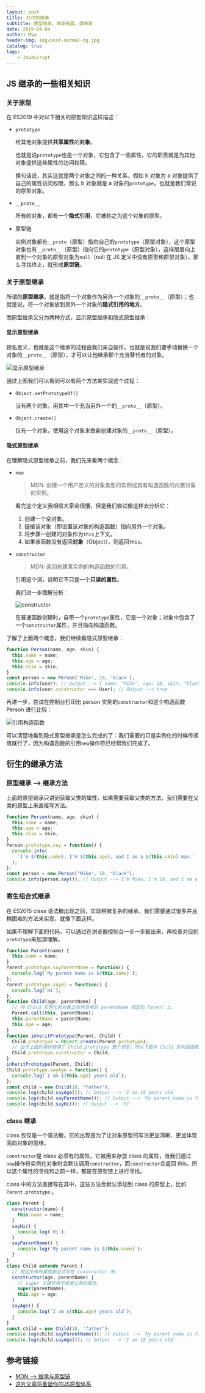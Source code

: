 ```yaml
---
layout: post
title: JS中的继承
subtitle: 原型继承、继承拓展、类继承
date: 2019-04-04
author: Myw
header-img: img/post-normal-bg.jpg
catalog: true
tags:
    - JavaScript
---
```


## JS 继承的一些相关知识

### 关于原型

在 ES2019 中对以下相关的原型知识这样描述：

- `prototype`

  给其他对象提供**共享属性**的**对象**。

  也就是说`prototype`也是一个对象，它包含了一些属性，它的职责就是为其他对象提供这些属性的访问权限。

  换句话说，其实这就是两个对象之间的一种关系，假如 b 对象为 a 对象提供了自己的属性访问权限，那么 b 对象就是 a 对象的`prototype`。也就是我们常说的原型对象。

- `__proto__`

  所有的对象，都有一个**隐式引用**，它被称之为这个对象的原型。

- 原型链

  实例对象都有`__proto`（原型）指向自己的`prototype`（原型对象），这个原型对象也有`__proto__`（原型）指向它的`prototype`（原型对象），这样层层向上直到一个对象的原型对象为`null`（null 在 JS 定义中没有原型和原型对象），那么寻找终止，就形成**原型链**。

### 关于原型继承

所谓的**原型继承**，就是指将一个对象作为另外一个对象的`__proto__`（原型）；也就是说，将一个对象放到另外一个对象的**隐式引用的地方**。

而原型继承又分为两种方式，显示原型继承和隐式原型继承：

#### 显示原型继承

顾名思义，也就是这个继承的过程由我们亲自操作，也就是说我们要手动替换一个对象的`__proto__`（原型），才可以让他继承那个充当替代者的对象。

![显示原型继承](https://tva1.sinaimg.cn/large/00831rSTgy1gd67k2c21jj308v07bmxi.jpg)

通过上图我们可以看到可以有两个方法来实现这个过程：

- `Object.setPrototypeOf()`

  当有两个对象，用其中一个充当另外一个的`__proto__`（原型）。

- `Object.create()`

  仅有一个对象，使用这个对象来做新创建对象的`__proto__`（原型）。

#### 隐式原型继承

在理解隐式原型继承之前，我们先来看两个概念：

- `new`

  >MDN: 创建一个用户定义的对象类型的实例或具有构造函数的内置对象的实例。

  看完这个定义我相信大家会很懵，但是我们尝试像这样去分析它：

  1. 创建一个空对象。
  2. 链接该对象（即设置该对象的构造函数）指向另外一个对象。
  3. 将步骤一创建的对象作为`this`上下文。
  4. 如果该函数没有返回**对象**（Object），则返回`this`。

- `constructor`

  >MDN: 返回创建某实例的构造函数的引用。

  引用这个词，说明它不只是一个**只读的属性**。

  我们进一步图解分析：

  ![constructor](https://tva1.sinaimg.cn/large/00831rSTgy1gd68pdrk3wj30a106kgm1.jpg)

  在普通函数创建时，自带一个`prototype`属性，它是一个对象；对象中包含了一个`constructor`属性，并且指向构造函数。

了解了上面两个概念，我们继续看隐式原型继承：

```js
function Person(name, age, skin) {
  this.name = name;
  this.age = age;
  this.skin = skin;
}
const person = new Person('Mike', 18, 'black');
console.info(user); // Output --> { name: "Mike", age: 18, skin: "black", constructor: Object }
console.info(user.constructor === User); // Output --> true
```

再进一步，尝试在控制台打印出 person 实例的`constructor`和这个构造函数 Person 进行比较：

![引用构造函数](https://tva1.sinaimg.cn/large/00831rSTgy1gd68z1mtdcj306s04vjrj.jpg)

可以清楚地看到隐式原型继承是怎么完成的了：我们需要的只是实例化的时候传递值就行了，因为构造函数的引用`new`操作符已经帮我们完成了。

## 衍生的继承方法

### 原型继承 --> 继承方法

上面的原型继承只讲到获取父类的属性，如果需要获取父类的方法，我们需要在父类的原型上来直接写方法。

```js
function Person(name, age, skin) {
  this.name = name;
  this.age = age;
  this.skin = skin;
}
Person.prototype.say = function() {
  console.info(
    `I'm ${this.name}, I'm ${this.age}, and I am a ${this.skin} man.`
  );
};
const person = new Person("Mike", 18, "black");
console.info(person.say()); // Output --> I'm Mike, I'm 18, and I am a black man.
```

### 寄生组合式继承

在 ES2015 class 语法糖出现之前，实现稍微复杂的继承，我们需要通过很多并且稍困难的方法来实现，就像下面这样。

如果不理解下面的代码，可以通过在浏览器控制台一步一步敲出来，再检查对应的`prototype`来加深理解。

```js
function Parent(name) {
  this.name = name;
}
Parent.prototype.sayParentName = function() {
  console.log(`My parent name is ${this.name}`);
};
Parent.prototype.sayHi = function() {
  console.log(`Hi`);
};
function Child(age, parentName) {
  // 将 Child 实例化的对象之后传进来的 parentName 绑定到 Parent 上。
  Parent.call(this, parentName);
  this.parentName = parentName;
  this.age = age;
}
function inheritPrototype(Parent, Child) {
  Child.prototype = Object.create(Parent.prototype);
  // 由于上面的操作替换了 Child.prototype 整个原型，所以下面将 Child 的构造函数替换回来。这样 Child 实例化出来的对象才可以使用 Child 上的属性和方法。
  Child.prototype.constructor = Child;
}
inheritPrototype(Parent, Child);
Child.prototype.sayAge = function() {
  console.log(`I am ${this.age} years old`);
};
const child = new Child(18, "father");
console.log(child.sayAge()); // Output --> 'I am 18 years old'
console.log(child.sayParentName()); // Output --> 'My parent name is father'
console.log(child.sayHi()); // Output --> 'Hi'
```

### class 继承

class 仅仅是一个语法糖，它的出现是为了让对象原型的写法更加清晰、更加体现面向对象的思维。

`constructor`是 class 必须有的属性，它被用来存放 class 的属性，当我们通过`new`操作符实例化对象时会默认调用`constructor`，而`constructor`会返回 this，所以这个属性的寻找和之前一样，都是在原型链上进行寻找。

class 中的方法直接写在其中，这些方法会默认添加到 class 的原型上，比如`Parent.prototype` 。

```js
class Parent {
  constructor(name) {
    this.name = name;
  }
  sayHi() {
    console.log(`Hi`);
  }
  sayParentName() {
    console.log(`My parent name is ${this.name}`);
  }
}
class Child extends Parent {
  // 规定所有的属性都必须写在 constructor 中。
  constructor(age, parentName) {
    // super 关键字用于继承父类的属性。
    super(parentName);
    this.age = age;
  }
  sayAge() {
    console.log(`I am ${this.age} years old`);
  }
}
const child = new Child(18, 'father');
console.log(child.sayParentName()); // Output --> 'My parent name is father'
console.log(child.sayAge()); // Output --> 'I am 18 years old'
```

## 参考链接

- [MDN --> 继承与原型链](https://developer.mozilla.org/zh-CN/docs/Web/JavaScript/Inheritance_and_the_prototype_chain)
- [这片文章将重塑你的JS原型体系](https://mp.weixin.qq.com/s?__biz=MzUyNDYxNDAyMg==&mid=2247484775&idx=1&sn=edfc928554658d77f13cb3354b63faaf&chksm=fa2be58ecd5c6c9870a9bd91cc912bf06a05e2d2385b78ead58012bfc4f07bb4aa6f62af6b81&mpshare=1&scene=24&srcid=&sharer_sharetime=1571924819649&sharer_shareid=fc30de77929f20224c5a8656577e0060#rd)
